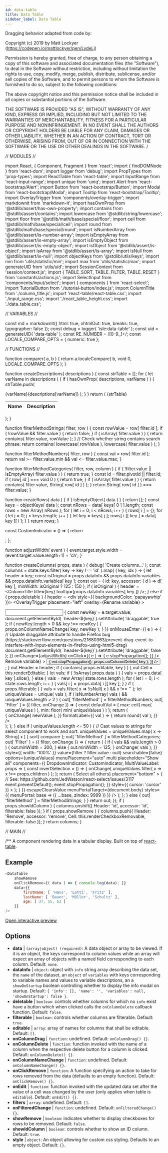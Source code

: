 ```yaml
---
id: data-table 
title: Data Table
sidebar_label: Data Table
---
```


Dragging behavior adapted from code by:

Copyright (c) 2019 by Matt Lockyer (https://codepen.io/mattlockyer/pen/LydeLj)

Permission is hereby granted, free of charge, to any person obtaining a copy of this software and associated documentation files (the "Software"), to deal in the Software without restriction, including without limitation the rights to use, copy, modify, merge, publish, distribute, sublicense, and/or sell copies of the Software, and to permit persons to whom the Software is furnished to do so, subject to the following conditions:

The above copyright notice and this permission notice shall be included in all copies or substantial portions of the Software.

THE SOFTWARE IS PROVIDED "AS IS", WITHOUT WARRANTY OF ANY KIND, EXPRESS OR IMPLIED, INCLUDING BUT NOT LIMITED TO THE WARRANTIES OF MERCHANTABILITY, FITNESS FOR A PARTICULAR PURPOSE AND NONINFRINGEMENT. IN NO EVENT SHALL THE AUTHORS OR COPYRIGHT HOLDERS BE LIABLE FOR ANY CLAIM, DAMAGES OR OTHER LIABILITY, WHETHER IN AN ACTION OF CONTRACT, TORT OR OTHERWISE, ARISING FROM, OUT OF OR IN CONNECTION WITH THE SOFTWARE OR THE USE OR OTHER DEALINGS IN THE SOFTWARE.
/


// MODULES //

import React, { Component, Fragment } from 'react';
import { findDOMNode } from 'react-dom';
import logger from 'debug';
import PropTypes from 'prop-types';
import ReactTable from 'react-table';
import InputRange from 'react-input-range';
import unique from 'uniq';
import Alert from 'react-bootstrap/Alert';
import Button from 'react-bootstrap/Button';
import Modal from 'react-bootstrap/Modal';
import Tooltip from 'react-bootstrap/Tooltip';
import OverlayTrigger from 'components/overlay-trigger';
import markdownit from 'markdown-it';
import hasOwnProp from '@stdlib/assert/has-own-property';
import contains from '@stdlib/assert/contains';
import lowercase from '@stdlib/string/lowercase';
import floor from '@stdlib/math/base/special/floor';
import ceil from '@stdlib/math/base/special/ceil';
import round from '@stdlib/math/base/special/round';
import isNumberArray from '@stdlib/assert/is-number-array';
import isEmptyArray from '@stdlib/assert/is-empty-array';
import isEmptyObject from '@stdlib/assert/is-empty-object';
import isObject from '@stdlib/assert/is-object';
import isArray from '@stdlib/assert/is-array';
import isNull from '@stdlib/assert/is-null';
import objectKeys from '@stdlib/utils/keys';
import min from 'utils/statistic/min';
import max from 'utils/statistic/max';
import generateUID from 'utils/uid';
import SessionContext from 'session/context.js';
import { TABLE_SORT, TABLE_FILTER, TABLE_RESET } from 'constants/actions.js';
import SelectInput from 'components/input/select';
import { components } from 'react-select';
import TutorialButton from './tutorial-button/index.js';
import ColumnTitle from './column_title.js';
import 'react-table/react-table.css';
import './input_range.css';
import './react_table_height.css';
import './data_table.css';


// VARIABLES //

const md = markdownit({
html: true,
xhtmlOut: true,
breaks: true,
typographer: false
});
const debug = logger( 'isle:data-table' );
const uid = generateUID( 'data-table' );
const RE_NUMBER = /[0-9.,]+/;
const LOCALE_COMPARE_OPTS = {
numeric: true
};


// FUNCTIONS //

function comparer( a, b ) {
return a.localeCompare( b, void 0, LOCALE_COMPARE_OPTS );
}

function createDescriptions( descriptions ) {
const strTable = [];
for ( let varName in descriptions ) {
if ( hasOwnProp( descriptions, varName ) ) {
strTable.push( <tr key={varName} >
<td>{varName}</td><td>{descriptions[varName]}</td>
</tr>);
}
}
return ( <table className="table-bordered table-condensed" style={{ width: '100%' }} >
<thead>
<tr><th>Name</th><th>Description</th></tr>
</thead>
<tbody>
{strTable}
</tbody>
</table> );
}

function filterMethodStrings( filter, row ) {
const rowValue = row[ filter.id ];
if ( !rowValue && filter.value ) {
return false;
}
if ( isArray( filter.value ) ) {
return contains( filter.value, rowValue );
}
// Check whether string contains search phrase:
return contains( lowercase( rowValue ), lowercase( filter.value ) );
}

function filterMethodNumbers( filter, row ) {
const val = row[ filter.id ];
return val >= filter.value.min && val <= filter.value.max;
}

function filterMethodCategories( filter, row, column ) {
if ( !filter.value || isEmptyArray( filter.value ) ) {
return true;
}
const id = filter.pivotId || filter.id;
if ( row[ id ] === void 0 ) {
return true;
}
if ( isArray( filter.value ) ) {
return contains( filter.value, String( row[ id ] ) );
}
return String( row[ id ] ) === filter.value;
}

function createRows( data ) {
if ( isEmptyObject( data ) ) {
return [];
}
const keys = objectKeys( data );
const nRows = data[ keys[ 0 ] ].length;
const rows = new Array( nRows );
for ( let i = 0; i < nRows; i++ ) {
rows[ i ] = {};
for ( let j = 0; j < keys.length; j++ ) {
let key = keys[ j ];
rows[ i ][ key ] = data[ key ][ i ];
}
}
return rows;
}

const CustomIndicator = () => {
return <div />;
};

function adjustWidth( event ) {
event.target.style.width = (event.target.value.length+1) + 'ch';
}

function createColumns( props, state ) {
debug( 'Create columns...' );
const columns = state.keys.filter( key => key !== 'id' ).map( ( key, idx ) => {
let header = key;
const isOriginal = props.dataInfo &&
props.dataInfo.variables &&
props.dataInfo.variables[ key ];
const out = {
id: key,
accessor: ( d ) => d[ key ],
minWidth: isOriginal ? 125 : 150
};
if ( isOriginal ) {
header = <ColumnTitle title={key} tooltip={props.dataInfo.variables[ key ]} />;
} else if ( props.deletable ) {
header = <div style={{ backgroundColor: 'papayawhip' }}>
<OverlayTrigger placement="left" overlay={<Tooltip>Rename variable</Tooltip>} >

<span>
<input type="text" className="header-text-input"
style={{
width: `${key.length}ch`
}}
defaultValue={key}
onBlur={( e ) => {
const newKey = e.target.value;
document.getElementById( `header-${key}`).setAttribute( 'draggable', true );
if ( newKey.length > 0 && key !== newKey ) {
props.onColumnNameChange( key, newKey );
}
}}
onMouseEnter={( e ) => {
// Update draggable attribute to handle Firefox bug (https://stackoverflow.com/questions/21680363/prevent-drag-event-to-interfere-with-input-elements-in-firefox-using-html5-drag)
document.getElementById( `header-${key}`).setAttribute( 'draggable', false );
}}
onChange={adjustWidth}
onClick={( e ) => {
e.stopPropagation();
}}
/>
</span>
</OverlayTrigger>
<OverlayTrigger placement="left" overlay={<Tooltip>Remove variable</Tooltip>} >
<button className="fa fa-times delete-button" onClick={( evt ) => {
evt.stopPropagation();
props.onColumnDelete( key );
}} />
</OverlayTrigger>
</div>;
}
out.Header = header;
if ( contains( props.editable, key ) ) {
out.Cell = this.renderEditable;
}
let vals;
if ( !isArray( props.data ) ) {
vals = props.data[ key ].slice();
} else {
vals = new Array( state.rows.length );
for ( let i = 0; i < state.rows.length; i++ ) {
vals[ i ] = props.data[ i ][ key ];
}
}
if ( props.filterable ) {
vals = vals.filter( x => !isNull( x ) && x !== '' );
let uniqueValues = unique( vals );
if ( isNumberArray( vals ) && uniqueValues.length > 2 ) {
out[ 'filterMethod' ] = filterMethodNumbers;
out[ 'Filter' ] = ({ filter, onChange }) => {
const defaultVal = {
max: ceil( max( uniqueValues ) ),
min: floor( min( uniqueValues ) )
};
return (
<div style={{
paddingLeft: '4px',
paddingRight: '4px',
paddingTop: '8px',
paddingBottom: '4px'
}}>
<InputRange
allowSameValues
maxValue={ceil( max( uniqueValues ) )}
minValue={floor( min( uniqueValues ) )}
value={filter ? filter.value : defaultVal}
onChange={( newValue ) => {
onChange( newValue );
}}
formatLabel={( val ) => {
return round( val );
}}
/>
</div>
);
};
} else if ( uniqueValues.length <= 50 ) {
// Cast values to strings for select component to work and sort:
uniqueValues = uniqueValues.map( x => String( x ) ).sort( comparer );
out[ 'filterMethod' ] = filterMethodCategories;
out[ 'Filter' ] = ({ filter, onChange }) => {
return (
<SelectInput
onChange={( vals ) => {
if ( vals && vals.length > 0 ) {
out.minWidth = 300;
} else {
out.minWidth = 125;
}
onChange( vals );
}}
style={{ width: '100%' }}
value={filter ? filter.value : null}
searchable={false}
options={uniqueValues}
menuPlacement="auto"
multi
placeholder="Show all"
components={{
DropdownIndicator: CustomIndicator,
MultiValueLabel: props => {
const invertSelection = () => {
onChange( uniqueValues.filter( x => x !== props.children ) );
};
return (
<OverlayTrigger
overlay={<Tooltip id="invert_selection">Select all others</Tooltip>}
placement="bottom"
>
<span
role="button" tabIndex={0}
onClick={invertSelection}
onKeyPress={invertSelection}
onMouseDown={( event ) => {
// See: https://github.com/JedWatson/react-select/issues/3117
event.preventDefault();
event.stopPropagation();
}}
style={{ cursor: 'cursor' }}
>
<components.MultiValueLabel {...props} />
</span>
</OverlayTrigger>
);
}
}}
escapeClearsValue
menuPortalTarget={document.body}
styles={{
menuPortal: base => ({ ...base, zIndex: 9999 })
}}
/>
);
};
} else {
out[ 'filterMethod' ] = filterMethodStrings;
}
}
return out;
});
if ( props.showIdColumn ) {
columns.unshift({
Header: 'id',
accessor: 'id',
filterable: false
});
}
if ( props.showRemove ) {
columns.push({
Header: 'Remove',
accessor: 'remove',
Cell: this.renderCheckboxRemovable,
filterable: false
});
}
return columns;
}


// MAIN //

/**
A component rendering data in a tabular display. Built on top of [react-table](https://react-table.js.org/).

## Example

``` js
<DataTable
    showRemove
    onClickRemove={( data ) => { console.log(data); }}
    data={{ 
        firstName: [ 'Hans', 'Lotti', 'Fritz' ], 
        lastName: [ 'Bauer', 'Müller', 'Schultz' ],
        age: [ 37, 55, 62 ]
    }}
/>
```

[Open interactive preview](https://isle.heinz.cmu.edu/components/data-table)

## Options

* __data__ | `(array|object) (required)`: A data object or array to be viewed. If it is an object, the keys correspond to column values while an array will expect an array of objects with a named field corresponding to each column. Default: `none`.
* __dataInfo__ | `object`: object with `info` string array describing the data set, the `name` of the dataset, an `object` of `variables` with keys corresponding to variable names and values to variable descriptions, an a `showOnStartup` boolean controlling whether to display the info modal on startup. Default: `{
  'info': [],
  'name': '',
  'variables': null,
  'showOnStartup': false
}`.
* __deletable__ | `boolean`: controls whether columns for which no `info` exist have a button which when clicked calls the `onColumnDelete` callback function. Default: `false`.
* __filterable__ | `boolean`: controls whether columns are filterable. Default: `true`.
* __editable__ | `array`: array of names for columns that shall be editable. Default: `[]`.
* __onColumnDrag__ | `function`: undefined. Default: `onColumnDrag() {}`.
* __onColumnDelete__ | `function`: function invoked with the name of a column when the respective delete button for a column is clicked. Default: `onColumnDelete() {}`.
* __onColumnNameChange__ | `function`: undefined. Default: `onColumnNameChange() {}`.
* __onClickRemove__ | `function`: A function specifying an action to take for rows removed from the data (defaults to an empty function). Default: `onClickRemove() {}`.
* __onEdit__ | `function`: function invoked with the updated data set after the value of a cell was changed by the user (only applies when table is `editable`). Default: `onEdit() {}`.
* __filters__ | `array`: undefined. Default: `[]`.
* __onFilteredChange__ | `function`: undefined. Default: `onFilteredChange() {}`.
* __showRemove__ | `boolean`: indicates whether to display checkboxes for rows to be removed. Default: `false`.
* __showIdColumn__ | `boolean`: controls whether to show an ID column. Default: `true`.
* __style__ | `object`: An object allowing for custom css styling. Defaults to an empty object. Default: `{}`.
